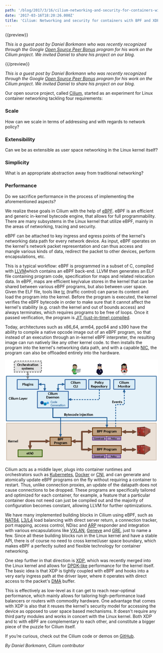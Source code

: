 ```yaml
---
path: '/blog/2017/3/16/cilium-networking-and-security-for-containers-with-bpf-and-xdp'
date: '2017-03-16T18:20:26.000Z'
title: 'Cilium: Networking and security for containers with BPF and XDP'
---
```


{{preview}}

_This is a guest post by Daniel Borkmann who was recently recognized through the Google [Open Source Peer Bonus](https://opensource.googleblog.com/2016/09/google-open-source-peer-bonus-program.html) program for his work on the Cilium project. We invited Daniel to share his project on our blog._

{{/preview}}

_This is a guest post by Daniel Borkmann who was recently recognized through the Google [Open Source Peer Bonus](https://opensource.googleblog.com/2016/09/google-open-source-peer-bonus-program.html) program for his work on the Cilium project. We invited Daniel to share his project on our blog._

Our open source project, called [Cilium](https://github.com/cilium/cilium), started as an experiment for Linux container networking tackling four requirements:

### Scale

How can we scale in terms of addressing and with regards to network policy?

### Extensibility

Can we be as extensible as user space networking in the Linux kernel itself?

### Simplicity

What is an appropriate abstraction away from traditional networking?

### Performance

Do we sacrifice performance in the process of implementing the aforementioned aspects?

We realize these goals in Cilium with the help of [eBPF](https://en.wikipedia.org/wiki/Berkeley_Packet_Filter#Extensions_and_optimizations). eBPF is an efficient and generic in-kernel bytecode engine, that allows for full programmability. There are many subsystems in the Linux kernel that utilize eBPF, mainly in the areas of networking, tracing and security.

eBPF can be attached to key ingress and egress points of the kernel's networking data path for every network device. As input, eBPF operates on the kernel's network packet representation and can thus access and mangle various kinds of data, redirect the packet to other devices, perform encapsulations, etc.

This is a typical workflow: eBPF is programmed in a subset of C, compiled with [LLVM](https://en.wikipedia.org/wiki/LLVM)which contains an eBPF back-end. LLVM then generates an ELF file containing program code, specification for maps and related relocation data. In eBPF, maps are efficient key/value stores in the kernel that can be shared between various eBPF programs, but also between user space. Given the ELF file, tools like [tc](<https://en.wikipedia.org/wiki/Tc_(Linux)>) (traffic control) can parse its content and load the program into the kernel. Before the program is executed, the kernel verifies the eBPF bytecode in order to make sure that it cannot affect the kernel's stability (e.g. crash the kernel and out of bounds access) and always terminates, which requires programs to be free of loops. Once it passed verification, the program is [JIT (just-in-time) compiled](https://en.wikipedia.org/wiki/Just-in-time_compilation).

Today, architectures such as x86_64, arm64, ppc64 and s390 have the ability to compile a native opcode image out of an eBPF program, so that instead of an execution through an in-kernel eBPF interpreter, the resulting image can run natively like any other kernel code. tc then installs the program into the kernel's networking data path, and with a capable [NIC](https://en.wikipedia.org/wiki/Network_interface_controller), the program can also be offloaded entirely into the hardware.

![](img.png)

Cilium acts as a middle layer, plugs into container runtimes and orchestrators such as [Kubernetes](http://kubernetes.io/), [Docker](<https://en.wikipedia.org/wiki/Docker_(software)>) or [CNI](https://github.com/containernetworking/cni), and can generate and atomically update eBPF programs on the fly without requiring a container to restart. Thus, unlike connection proxies, an update of the datapath does not cause connections to be dropped. These programs are specifically tailored and optimized for each container, for example, a feature that a particular container does not need can just be compiled out and the majority of configuration becomes constant, allowing LLVM for further optimizations.

We have many implemented building blocks in Cilium using eBPF, such as [NAT64](https://en.wikipedia.org/wiki/NAT64), [L3/L4](https://en.wikipedia.org/wiki/OSI_model) load balancing with direct server return, a connection tracker, port mapping, access control, NDisc and [ARP](https://en.wikipedia.org/wiki/Address_Resolution_Protocol) responder and integration with various encapsulations like [VXLAN](https://en.wikipedia.org/wiki/Virtual_Extensible_LAN), [Geneve](https://cto.vmware.com/geneve-vxlan-network-virtualization-encapsulations/) and [GRE](https://en.wikipedia.org/wiki/Generic_Routing_Encapsulation), just to name a few. Since all these building blocks run in the Linux kernel and have a stable API, there is of course no need to cross kernel/user space boundary, which makes eBPF a perfectly suited and flexible technology for container networking.

One step further in that direction is [XDP](https://github.com/iovisor/bpf-docs/blob/master/Express_Data_Path.pdf), which was recently merged into the Linux kernel and allows for [DPDK-like](https://en.wikipedia.org/wiki/Data_Plane_Development_Kit) performance for the kernel itself. The basic idea is that XDP is tightly coupled with eBPF and hooks into a very early ingress path at the driver layer, where it operates with direct access to the packet's [DMA](https://en.wikipedia.org/wiki/Direct_memory_access) buffer.

This is effectively as low-level as it can get to reach near-optimal performance, which mainly allows for tailoring high-performance load balancers or routers with commodity hardware. One advantage that comes with XDP is also that it reuses the kernel's security model for accessing the device as opposed to user space based mechanisms. It doesn't require any third party modules and works in concert with the Linux kernel. Both XDP and tc with eBPF are complementary to each other, and constitute a bigger piece of the puzzle for Cilium itself.

If you’re curious, check out the Cilium code or demos on [GitHub](https://github.com/cilium/cilium).

_By Daniel Borkmann, Cilium contributor_
